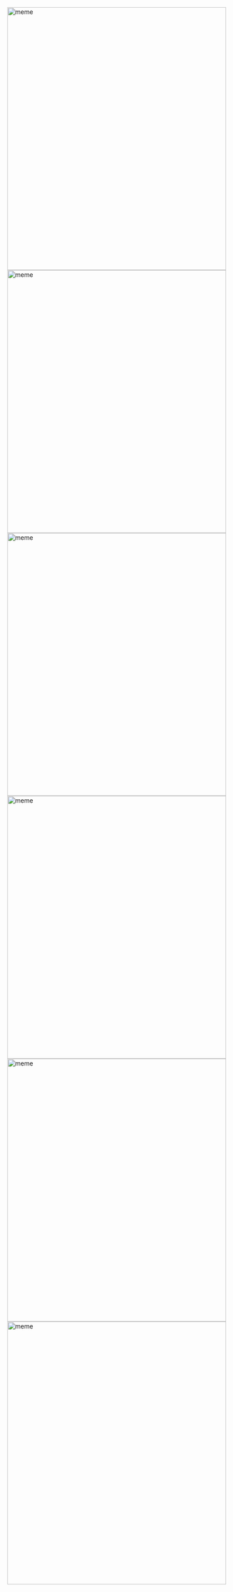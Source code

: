 <img src="[object Promise]" alt="meme" width="500" height="600">

<img src="[object Promise]" alt="meme" width="500" height="600">

<img src="[object Promise]" alt="meme" width="500" height="600">

<img src="[object Promise]" alt="meme" width="500" height="600">

<img src="[object Promise]" alt="meme" width="500" height="600">

<img src="[object Promise]" alt="meme" width="500" height="600">
